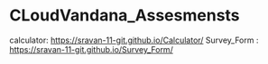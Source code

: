 # CLoudVandana_Assesmensts
calculator: https://sravan-11-git.github.io/Calculator/
Survey_Form : https://sravan-11-git.github.io/Survey_Form/
